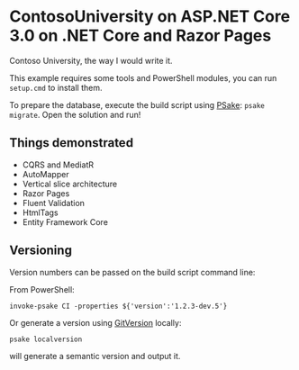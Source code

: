# ContosoUniversity on ASP.NET Core 3.0 on .NET Core and Razor Pages

Contoso University, the way I would write it.

This example requires some tools and PowerShell modules, you can run `setup.cmd` to install them.

To prepare the database, execute the build script using [PSake](https://psake.readthedocs.io/): `psake migrate`. Open the solution and run!

## Things demonstrated

- CQRS and MediatR
- AutoMapper
- Vertical slice architecture
- Razor Pages
- Fluent Validation
- HtmlTags
- Entity Framework Core

## Versioning

Version numbers can be passed on the build script command line:

From PowerShell:
```
invoke-psake CI -properties ${'version':'1.2.3-dev.5'}
```

Or generate a version using [GitVersion](https://gitversion.net/docs/) locally:
```
psake localversion
```
will generate a semantic version and output it.
